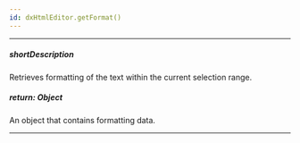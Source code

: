 ```yaml
---
id: dxHtmlEditor.getFormat()
---
```

---
##### shortDescription
Retrieves formatting of the text within the current selection range.

##### return: Object
An object that contains formatting data.

---
<!-- Description goes here -->